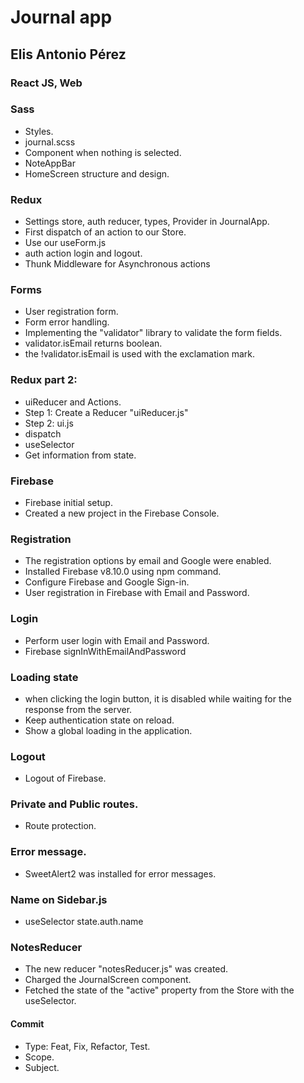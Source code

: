 # Journal app

## Elis Antonio Pérez

### React JS, Web

### Sass
- Styles.
- journal.scss
- Component when nothing is selected.
- NoteAppBar
- HomeScreen structure and design.

### Redux
- Settings store, auth reducer, types, Provider in JournalApp.
- First dispatch of an action to our Store.
- Use our useForm.js
- auth action login and logout.
- Thunk Middleware for Asynchronous actions

### Forms
- User registration form.
- Form error handling.
- Implementing the "validator" library to validate the form fields.
- validator.isEmail returns boolean.
- the !validator.isEmail is used with the exclamation mark.

### Redux part 2:
- uiReducer and Actions.
- Step 1: Create a Reducer "uiReducer.js"
- Step 2: ui.js
- dispatch
- useSelector
 - Get information from state.

### Firebase
- Firebase initial setup.
- Created a new project in the Firebase Console.

### Registration
- The registration options by email and Google were enabled.
- Installed Firebase v8.10.0 using npm command.
- Configure Firebase and Google Sign-in.
- User registration in Firebase with Email and Password.

### Login
- Perform user login with Email and Password.
 - Firebase signInWithEmailAndPassword

### Loading state
- when clicking the login button, it is disabled while waiting for the response from the server.
- Keep authentication state on reload.
- Show a global loading in the application.

### Logout
- Logout of Firebase.

### Private and Public routes.
- Route protection.

### Error message.
- SweetAlert2 was installed for error messages.

### Name on Sidebar.js
- useSelector state.auth.name

### NotesReducer
- The new reducer "notesReducer.js" was created.
- Charged the JournalScreen component.
- Fetched the state of the "active" property from the Store with the useSelector.


#### Commit

- Type: Feat, Fix, Refactor, Test.
- Scope.
- Subject.